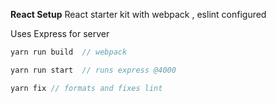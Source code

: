 **React Setup**
React starter kit with webpack , eslint configured

Uses Express for server

``` js
yarn run build  // webpack

yarn run start  // runs express @4000

yarn fix // formats and fixes lint

```
